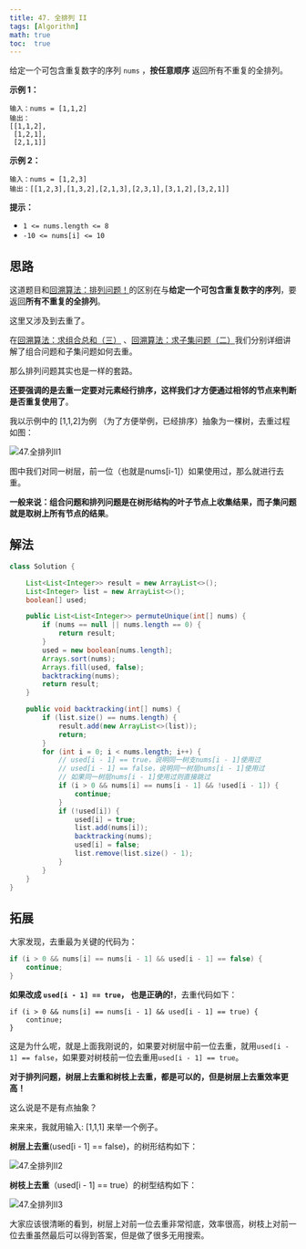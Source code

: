 ```yaml
---
title: 47. 全排列 II
tags: [Algorithm]
math: true
toc:  true
---
```


给定一个可包含重复数字的序列 `nums` ，**按任意顺序** 返回所有不重复的全排列。

**示例 1：**

```
输入：nums = [1,1,2]
输出：
[[1,1,2],
 [1,2,1],
 [2,1,1]]
```

**示例 2：**

```
输入：nums = [1,2,3]
输出：[[1,2,3],[1,3,2],[2,1,3],[2,3,1],[3,1,2],[3,2,1]]
```

**提示：**

- `1 <= nums.length <= 8`
- `-10 <= nums[i] <= 10`

## 思路

这道题目和[回溯算法：排列问题！](https://mp.weixin.qq.com/s/SCOjeMX1t41wcvJq49GhMw)的区别在与**给定一个可包含重复数字的序列**，要返回**所有不重复的全排列**。

这里又涉及到去重了。

在[回溯算法：求组合总和（三）](https://mp.weixin.qq.com/s/_1zPYk70NvHsdY8UWVGXmQ) 、[回溯算法：求子集问题（二）](https://mp.weixin.qq.com/s/WJ4JNDRJgsW3eUN72Hh3uQ)我们分别详细讲解了组合问题和子集问题如何去重。

那么排列问题其实也是一样的套路。

**还要强调的是去重一定要对元素经行排序，这样我们才方便通过相邻的节点来判断是否重复使用了**。

我以示例中的 [1,1,2]为例 （为了方便举例，已经排序）抽象为一棵树，去重过程如图：

![47.全排列II1](https://raw.githubusercontent.com/Traserve/traserve.github.io/main/_posts/algorithm/images/47-1.png)

图中我们对同一树层，前一位（也就是nums[i-1]）如果使用过，那么就进行去重。

**一般来说：组合问题和排列问题是在树形结构的叶子节点上收集结果，而子集问题就是取树上所有节点的结果**。

## 解法

```java
class Solution {

    List<List<Integer>> result = new ArrayList<>();
    List<Integer> list = new ArrayList<>();
    boolean[] used;

    public List<List<Integer>> permuteUnique(int[] nums) {
        if (nums == null || nums.length == 0) {
            return result;
        }
        used = new boolean[nums.length];
        Arrays.sort(nums);
        Arrays.fill(used, false);
        backtracking(nums);
        return result;
    }

    public void backtracking(int[] nums) {
        if (list.size() == nums.length) {
            result.add(new ArrayList<>(list));
            return;
        }
        for (int i = 0; i < nums.length; i++) {
            // used[i - 1] == true，说明同一树支nums[i - 1]使用过
            // used[i - 1] == false，说明同一树层nums[i - 1]使用过
            // 如果同一树层nums[i - 1]使用过则直接跳过
            if (i > 0 && nums[i] == nums[i - 1] && !used[i - 1]) {
                continue;
            }
            if (!used[i]) {
                used[i] = true;
                list.add(nums[i]);
                backtracking(nums);
                used[i] = false;
                list.remove(list.size() - 1);
            }
        }
    }
}
```

## 拓展

大家发现，去重最为关键的代码为：

```java
if (i > 0 && nums[i] == nums[i - 1] && used[i - 1] == false) {
    continue;
}
```

**如果改成 `used[i - 1] == true`， 也是正确的!**，去重代码如下：

```
if (i > 0 && nums[i] == nums[i - 1] && used[i - 1] == true) {
    continue;
}
```

这是为什么呢，就是上面我刚说的，如果要对树层中前一位去重，就用`used[i - 1] == false`，如果要对树枝前一位去重用`used[i - 1] == true`。

**对于排列问题，树层上去重和树枝上去重，都是可以的，但是树层上去重效率更高！**

这么说是不是有点抽象？

来来来，我就用输入: [1,1,1] 来举一个例子。

**树层上去重**(used[i - 1] == false)，的树形结构如下：

![47.全排列II2](https://raw.githubusercontent.com/Traserve/traserve.github.io/main/_posts/algorithm/images/47-2.png)

**树枝上去重**（used[i - 1] == true）的树型结构如下：

![47.全排列II3](https://raw.githubusercontent.com/Traserve/traserve.github.io/main/_posts/algorithm/images/47-3.png)

大家应该很清晰的看到，树层上对前一位去重非常彻底，效率很高，树枝上对前一位去重虽然最后可以得到答案，但是做了很多无用搜索。
